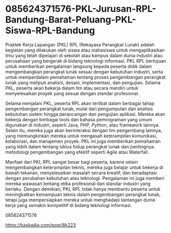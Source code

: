 # 085624371576-PKL-Jurusan-RPL-Bandung-Barat-Peluang-PKL-Siswa-RPL-Bandung
Praktek Kerja Lapangan (PKL) RPL (Rekayasa Perangkat Lunak) adalah kegiatan yang dilakukan oleh siswa atau mahasiswa untuk mengaplikasikan ilmu yang telah dipelajari di sekolah atau kampus dalam dunia industri atau perusahaan yang bergerak di bidang teknologi informasi. PKL RPL bertujuan untuk memberikan pengalaman langsung kepada peserta didik dalam mengembangkan perangkat lunak sesuai dengan kebutuhan industri, serta untuk memperdalam pemahaman tentang proses pengembangan perangkat lunak yang meliputi analisis, desain, implementasi, dan pengujian. Selama PKL, peserta akan bekerja dalam tim atau secara mandiri untuk menyelesaikan proyek yang sesuai dengan standar profesional.

Selama menjalani PKL, peserta RPL akan terlibat dalam berbagai tahap pengembangan perangkat lunak, mulai dari pengumpulan dan analisis kebutuhan sistem hingga perancangan dan pengujian aplikasi. Mereka akan bekerja dengan berbagai tools dan bahasa pemrograman yang umum digunakan di industri, seperti Java, PHP, Python, atau framework lainnya. Selain itu, mereka juga akan berinteraksi dengan tim pengembang lainnya, yang memungkinkan mereka untuk mengasah keterampilan komunikasi, kolaborasi, dan manajemen proyek. PKL ini juga memberikan pemahaman yang lebih dalam tentang siklus hidup perangkat lunak dan pentingnya metodologi pengembangan yang efektif seperti Agile atau Waterfall.

Manfaat dari PKL RPL sangat besar bagi peserta, karena selain mengembangkan keterampilan teknis, mereka juga belajar untuk bekerja di bawah tekanan, menyelesaikan masalah secara kreatif, dan beradaptasi dengan perubahan kebutuhan atau teknologi. Pengalaman ini juga memberi mereka wawasan tentang etika profesional dan standar industri yang berlaku. Dengan demikian, PKL RPL tidak hanya membantu peserta untuk meningkatkan kemampuan teknis dalam pengembangan perangkat lunak, tetapi juga mempersiapkan mereka untuk menghadapi tantangan dunia kerja yang semakin kompetitif di bidang teknologi informasi.

085624371576

https://baskadia.com/post/8k223

